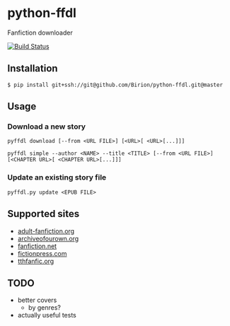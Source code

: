 # python-ffdl
Fanfiction downloader

[![Build Status](https://travis-ci.org/Birion/python-ffdl.svg?branch=master)](https://travis-ci.org/Birion/python-ffdl)

## Installation

`$ pip install git+ssh://git@github.com/Birion/python-ffdl.git@master`

## Usage

### Download a new story

`pyffdl download [--from <URL FILE>] [<URL>[ <URL>[...]]]`

`pyffdl simple --author <NAME> --title <TITLE> [--from <URL FILE>] [<CHAPTER URL>[ <CHAPTER URL>[...]]]`

### Update an existing story file

`pyffdl.py update <EPUB FILE>`

## Supported sites

* [adult-fanfiction.org](http://adult-fanfiction.org)
* [archiveofourown.org](https://archiveofourown.org)
* [fanfiction.net](https://fanfiction.net)
* [fictionpress.com](https://fictionpress.com)
* [tthfanfic.org](https://tthfanfic.org)

## TODO

* better covers
    * by genres?
* actually useful tests
